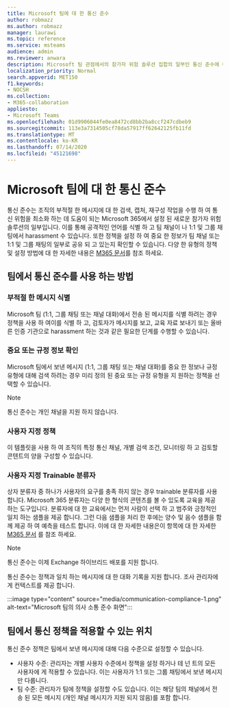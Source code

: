 ```yaml
---
title: Microsoft 팀에 대 한 통신 준수
author: robmazz
ms.author: robmazz
manager: laurawi
ms.topic: reference
ms.service: msteams
audience: admin
ms.reviewer: anwara
description: Microsoft 팀 관점에서의 참가자 위험 솔루션 집합의 일부인 통신 준수에 대해 자세히 알아보세요 (이는 M365 통신 준수 기능의 일부).
localization_priority: Normal
search.appverid: MET150
f1.keywords:
- NOCSH
ms.collection:
- M365-collaboration
appliesto:
- Microsoft Teams
ms.openlocfilehash: 01d9906044fe0ea8472cd8bb2ba8ccf247cdbeb9
ms.sourcegitcommit: 113e3a7314505cf78da57917ff62642125fb11fd
ms.translationtype: MT
ms.contentlocale: ko-KR
ms.lasthandoff: 07/14/2020
ms.locfileid: "45121698"
---
```

# <a name="communication-compliance-for-microsoft-teams"></a>Microsoft 팀에 대 한 통신 준수

통신 준수는 조직의 부적절 한 메시지에 대 한 검색, 캡처, 재구성 작업을 수행 하 여 통신 위험을 최소화 하는 데 도움이 되는 Microsoft 365에서 설정 된 새로운 참가자 위험 솔루션의 일부입니다. 이를 통해 공격적인 언어를 식별 하 고 팀 채널이 나 1:1 및 그룹 채팅에서 harassment 수 있습니다. 또한 정책을 설정 하 여 중요 한 정보가 팀 채널 또는 1:1 및 그룹 채팅의 일부로 공유 되 고 있는지 확인할 수 있습니다. 다양 한 유형의 정책 및 설정 방법에 대 한 자세한 내용은 [M365 문서](https://docs.microsoft.com/microsoft-365/compliance/communication-compliance)를 참조 하세요.

## <a name="how-to-use-communication-compliance-in-teams"></a>팀에서 통신 준수를 사용 하는 방법

### <a name="identify-inappropriate-messages"></a>부적절 한 메시지 식별

Microsoft 팀 (1:1, 그룹 채팅 또는 채널 대화)에서 전송 된 메시지를 식별 하려는 경우 정책을 사용 하 여이를 식별 하 고, 검토자가 메시지를 보고, 교육 자료 보내기 또는 올바른 인증 기관으로 harassment 하는 것과 같은 필요한 단계를 수행할 수 있습니다.

### <a name="identify-sensitive-or-regulatory-information"></a>중요 또는 규정 정보 확인

Microsoft 팀에서 보낸 메시지 (1:1, 그룹 채팅 또는 채널 대화)를 중요 한 정보나 규정 유형에 대해 검색 하려는 경우 미리 정의 된 중요 또는 규정 유형을 지 원하는 정책을 선택할 수 있습니다.

> [!NOTE]
> 통신 준수는 개인 채널을 지원 하지 않습니다.

### <a name="custom-policy"></a>사용자 지정 정책

이 템플릿을 사용 하 여 조직의 특정 통신 채널, 개별 검색 조건, 모니터링 하 고 검토할 콘텐트의 양을 구성할 수 있습니다.

### <a name="custom-trainable-classifier"></a>사용자 지정 Trainable 분류자

상자 분류자 중 하나가 사용자의 요구를 충족 하지 않는 경우 trainable 분류자를 사용 합니다. Microsoft 365 분류자는 다양 한 형식의 콘텐츠를 볼 수 있도록 교육을 제공 하는 도구입니다. 분류자에 대 한 교육에서는 먼저 사람이 선택 하 고 범주와 긍정적인 일치 하는 샘플을 제공 합니다. 그런 다음 샘플을 처리 한 후에는 양수 및 음수 샘플을 함께 제공 하 여 예측을 테스트 합니다. 이에 대 한 자세한 내용은이 항목에 대 한 자세한 [M365 문서](https://docs.microsoft.com/microsoft-365/compliance/classifier-creating-a-trainable-classifier) 를 참조 하세요.

> [!NOTE]
> 통신 준수는 이제 Exchange 하이브리드 배포를 지원 합니다.

통신 준수는 정책과 일치 하는 메시지에 대 한 대화 기록을 지원 합니다. 조사 관리자에 게 컨텍스트를 제공 합니다.

:::image type="content" source="media/communication-compliance-1.png" alt-text="Microsoft 팀의 의사 소통 준수 화면":::

## <a name="where-communication-policies-can-be-applied-in-teams"></a>팀에서 통신 정책을 적용할 수 있는 위치

통신 준수 정책은 팀에서 보낸 메시지에 대해 다음 수준으로 설정할 수 있습니다.

- 사용자 수준: 관리자는 개별 사용자 수준에서 정책을 설정 하거나 테 넌 트의 모든 사용자에 게 적용할 수 있습니다. 이는 사용자가 1:1 또는 그룹 채팅에서 보낸 메시지만 다룹니다.
- 팀 수준: 관리자가 팀에 정책을 설정할 수도 있습니다. 이는 해당 팀의 채널에서 전송 된 모든 메시지 (개인 채널 메시지가 지원 되지 않음)를 포함 합니다.
